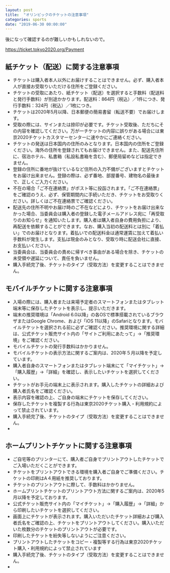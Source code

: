 ```yaml
---
layout: post
title:  "オリンピックのチケットの注意事項"
categories: sports
date: "2019-06-30 00:00:00"
---
```


後になって確認するのが難しいかもしれないので。

<https://ticket.tokyo2020.org/Payment>

## 紙チケット（配送）に関する注意事項

- チケットは購入者本人以外にお届けすることはできません。必ず、購入者本人が直接お受取りいただける住所をご登録ください。
- チケットの受取にあたり、紙チケット（配送）を選択すると手数料（配送料と発行手数料）が別途かかります。配送料：864円（税込）／1件につき、発行手数料：324円（税込）／1枚につき。
- チケットは2020年5月以降、日本郵便の簡易書留（転送不要）でお届けします。
- 受取の際には、サインまたは捺印が必要です。チケット受取後、ただちにその内容を確認してください。万が一チケットの内容に誤りがある場合には東京2020チケットカスタマーセンターに速やかにご連絡ください。
- チケットの発送は日本国内の住所のみとなります。日本国内の住所をご登録ください。海外の住所を登録されてもお届けできません。また、配送先住所に、宿泊ホテル、私書箱（私設私書箱を含む）、郵便局留めなどは指定できません。
- 登録の住所に番地が抜けているなど住所の入力不備がございますとチケットをお届け出来ません。登録の際は、必ず番地、部屋番号、建物名の最後まで、正しくご入力ください。
- 不在の場合「ご不在連絡票」がポスト等に投函されます。「ご不在連絡票」をご確認のうえ、必ず、保管期間内に手続いただき、チケットをお受取りください。詳しくはご不在連絡票でご確認ください。
- 配送先の住所不明やお届け時のご不在などにより、チケットをお届け出来なかった場合、当委員会は購入者の登録した電子メールアドレス宛に「再受取りのお知らせ」を通知いたします。購入者は購入者自身の費用負担により、再配送を依頼することができます。なお、購入当初の配送料とは別に「着払い」でのお届けとなります。着払いでの配送料金は通常運賃に加えて着払い手数料が発生します。支払は現金のみとなり、受取り時に配送会社に直接、お支払いください。
- 当委員会は、当委員会の責めに帰すべき事由がある場合を除き、チケットの未受領や遅延について、責任を負いません。
- 購入手続完了後、チケットのタイプ（受取方法）を変更することはできません。

## モバイルチケットに関する注意事項

- 入場の際には、購入者または来場予定者のスマートフォンまたはタブレット端末等に保存したチケットを表示し、提示いただきます。
- 端末の推奨環境は「Android 6.0以降」の各OSで標準搭載されているブラウザまたはGoogle Chrome、および「iOS 11以降」のSafariとなります。モバイルチケットを選択される前に必ずご確認ください。推奨環境に関する詳細は、公式チケット販売サイト内の「サイトご利用にあたって」→「推奨環境」をご確認ください。
- モバイルチケットの発行手数料はかかりません。
- モバイルチケットの表示方法に関するご案内は、2020年５月以降を予定しています。
- 購入者自身のスマートフォンまたはタブレット端末にて「マイチケット」→「購入履歴」→「詳細」を確認し、表示したいチケットを選択してください。
- チケットがお手元の端末上に表示されます。購入したチケットの詳細および購入者氏名をご確認ください。
- 表示内容を確認の上、ご自身の端末にチケットを保存してください。
- 保存したチケットを複製する行為は東京2020チケット購入・利用規約によって禁止されています。
- 購入手続完了後、チケットのタイプ（受取方法）を変更することはできません。
- 

## ホームプリントチケットに関する注意事項
- ご自宅等のプリンターにて、購入者ご自身でプリントアウトしたチケットでご入場いただくことができます。
- チケットをプリントアウトできる環境を購入者ご自身でご準備ください。チケットの印刷はA４用紙を推奨しております。
- チケットのプリントアウトに際して、手数料はかかりません。
- ホームプリントチケットのプリントアウト方法に関するご案内は、2020年5月以降を予定しております。
- 公式チケット販売サイト内の「マイチケット」→「購入履歴」→「詳細」から印刷したいチケットを選択してください。
- 画面上にチケットが表示されます。購入いただいたチケット詳細および購入者氏名をご確認の上、チケットをプリントアウトしてください。購入いただいた枚数分のチケットのプリントアウトが必要です。
- 印刷したチケットを紛失等しないようにご注意ください。
- プリントアウトしたチケットをコピー・複製等する行為は東京2020チケット購入・利用規約によって禁止されています
- 購入手続完了後、チケットのタイプ（受取方法）を変更することはできません。
- 
